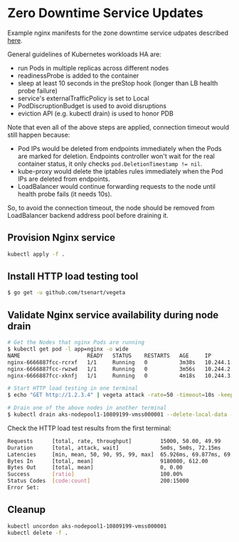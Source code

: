 # Zero Downtime Service Updates

Example nginx manifests for the zone downtime service udpates described [here](https://blog.gruntwork.io/zero-downtime-server-updates-for-your-kubernetes-cluster-902009df5b33). 

General guidelines of Kubernetes workloads HA are:

* run Pods in multiple replicas across different nodes
* readinessProbe is added to the container
* sleep at least 10 seconds in the preStop hook (longer than LB health probe failure)
* service's externalTrafficPolicy is set to Local
* PodDiscruptionBudget is used to avoid disruptions
* eviction API (e.g. kubectl drain) is used to honor PDB

Note that even all of the above steps are applied, connection timeout would still happen because:

* Pod IPs would be deleted from endpoints immediately when the Pods are marked for deletion. Endpoints controller won't wait for the real container status, it only checks  `pod.DeletionTimestamp != nil`.
* kube-proxy would delete the iptables rules immediately when the Pod IPs are deleted from endpoints.
* LoadBalancer would continue forwarding requests to the node until health probe fails (it needs 10s).

So, to avoid the connection timeout, the node should be removed from LoadBalancer backend address pool before draining it.

## Provision Nginx service

```sh
kubectl apply -f .
```

## Install HTTP load testing tool

```sh
$ go get -u github.com/tsenart/vegeta
```

## Validate Nginx service availability during node drain

```sh
# Get the Nodes that nginx Pods are running
$ kubectl get pod -l app=nginx -o wide
NAME                     READY   STATUS    RESTARTS   AGE     IP            NODE                                NOMINATED NODE   READINESS GATES
nginx-6666887fcc-rcrxf   1/1     Running   0          3m38s   10.244.1.15   aks-nodepool1-10809199-vmss000002   <none>           <none>
nginx-6666887fcc-rwzwd   1/1     Running   0          3m56s   10.244.2.18   aks-nodepool1-10809199-vmss000001   <none>           <none>
nginx-6666887fcc-xknfj   1/1     Running   0          4m18s   10.244.3.4    aks-nodepool2-10809199-vmss000000   <none>           <none>

# Start HTTP load testing in one terminal
$ echo "GET http://1.2.3.4" | vegeta attack -rate=50 -timeout=10s -keepalive=false -duration=5m | tee results.bin | vegeta report

# Drain one of the above nodes in another terminal
$ kubectl drain aks-nodepool1-10809199-vmss000001 --delete-local-data --ignore-daemonsets
```

Check the HTTP load test results from the first terminal:

```sh
Requests      [total, rate, throughput]         15000, 50.00, 49.99
Duration      [total, attack, wait]             5m0s, 5m0s, 72.15ms
Latencies     [min, mean, 50, 90, 95, 99, max]  65.926ms, 69.877ms, 69.671ms, 73.206ms, 74.374ms, 76.42ms, 91.791ms
Bytes In      [total, mean]                     9180000, 612.00
Bytes Out     [total, mean]                     0, 0.00
Success       [ratio]                           100.00%
Status Codes  [code:count]                      200:15000
Error Set:
```

## Cleanup

```sh
kubectl uncordon aks-nodepool1-10809199-vmss000001
kubectl delete -f .
```
